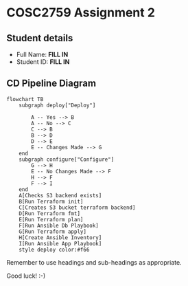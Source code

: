 # COSC2759 Assignment 2

## Student details

- Full Name: **FILL IN**
- Student ID: **FILL IN**

## CD Pipeline Diagram
```mermaid
flowchart TB
    subgraph deploy["Deploy"]
        
        A -- Yes --> B
        A -- No --> C
        C --> B
        B --> D
        D --> E    
        E -- Changes Made --> G
    end
    subgraph configure["Configure"]
        G --> H
        E -- No Changes Made --> F
        H --> F
        F --> I
    end
    A[Checks S3 backend exists]
    B[Run Terraform init]
    C[Creates S3 bucket terraform backend]
    D[Run Terraform fmt]
    E[Run Terraform plan]
    F[Run Ansible Db Playbook]
    G[Run Terraform apply]
    H[Create Ansible Inventory]
    I[Run Ansible App Playbook]
    style deploy color:#f66

```
Remember to use headings and sub-headings as appropriate.

Good luck! :-)
